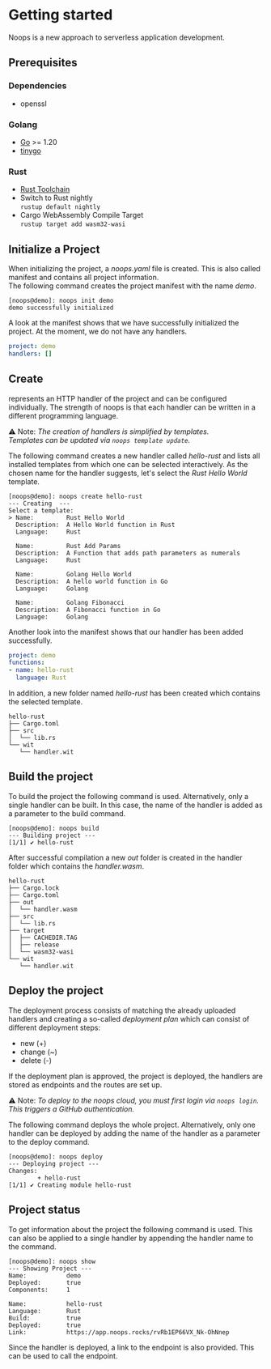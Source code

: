 # Getting started
Noops is a new approach to serverless application development. 

## Prerequisites 
### Dependencies
- openssl

### Golang
- [Go](https://go.dev/doc/install) >= 1.20 
- [tinygo](https://tinygo.org/getting-started/install/linux/)

### Rust
- [Rust Toolchain](https://www.rust-lang.org/tools/install)
- Switch to Rust nightly  
`rustup default nightly`
- Cargo WebAssembly Compile Target  
`rustup target add wasm32-wasi`


##  Initialize a Project
When initializing the project, a *noops.yaml* file is created. This is also called manifest and contains all project information.  
The following command creates the project manifest with the name *demo*.
```
[noops@demo]: noops init demo
demo successfully initialized
```

A look at the manifest shows that we have successfully initialized the project. At the moment, we do not have any handlers.
```yaml
project: demo
handlers: []
```

## Create 
 represents an HTTP handler of the project and can be configured individually. The strength of noops is that each handler can be written in a different programming language.

:warning: Note: *The creation of handlers is simplified by templates. <br> Templates can be updated via `noops template update`.*

The following command creates a new handler called *hello-rust* and lists all installed templates from which one can be selected interactively. As the chosen name for the handler suggests, let's select the *Rust Hello World* template.

```
[noops@demo]: noops create hello-rust
--- Creating  ---
Select a template:
> Name:         Rust Hello World
  Description:  A Hello World function in Rust
  Language:     Rust

  Name:         Rust Add Params
  Description:  A Function that adds path parameters as numerals
  Language:     Rust

  Name:         Golang Hello World
  Description:  A hello world function in Go
  Language:     Golang

  Name:         Golang Fibonacci
  Description:  A Fibonacci function in Go
  Language:     Golang
```

Another look into the manifest shows that our handler has been added successfully.
```yaml
project: demo
functions:
- name: hello-rust
  language: Rust
```

In addition, a new folder named *hello-rust* has been created which contains the selected template.
```
hello-rust
├── Cargo.toml
├── src
│  └── lib.rs
└── wit
   └── handler.wit
```


## Build the project
To build the project the following command is used.
Alternatively, only a single handler can be built. In this case, the name of the handler is added as a parameter to the build command.
```
[noops@demo]: noops build
--- Building project ---
[1/1] ✔️ hello-rust
```
After successful compilation a new *out* folder is created in the handler folder which contains the *handler.wasm*.
```
hello-rust
├── Cargo.lock
├── Cargo.toml
├── out
│  └── handler.wasm
├── src
│  └── lib.rs
├── target
│  ├── CACHEDIR.TAG
│  ├── release
│  └── wasm32-wasi
└── wit
   └── handler.wit
```

## Deploy the project
The deployment process consists of matching the already uploaded handlers and creating a so-called *deployment plan* which can consist of different deployment steps:
- new (+)
- change (~)
- delete (-)

If the deployment plan is approved, the project is deployed, the handlers are stored as endpoints and the routes are set up. 

:warning: Note: *To deploy to the noops cloud, you must first login via `noops login`. This triggers a GitHub authentication.*

The following command deploys the whole project.
Alternatively, only one handler can be deployed by adding the name of the handler as a parameter to the deploy command.
```
[noops@demo]: noops deploy
--- Deploying project ---
Changes:
        + hello-rust
[1/1] ✔️ Creating module hello-rust  
```

## Project status
To get information about the project the following command is used. This can also be applied to a single handler by appending the handler name to the command.
```
[noops@demo]: noops show
--- Showing Project ---
Name:           demo
Deployed:       true
Components:     1

Name:           hello-rust
Language:       Rust
Build:          true
Deployed:       true
Link:           https://app.noops.rocks/rvRb1EP66VX_Nk-OhNnep
```
Since the handler is deployed, a link to the endpoint is also provided. This can be used to call the endpoint.

